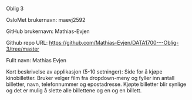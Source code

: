 Oblig 3

OsloMet brukernavn: maevj2592

GitHub brukernavn: Mathias-Evjen

Github repo URL: https://github.com/Mathias-Evjen/DATA1700---Oblig-3/tree/master

Fullt navn: Mathias Evjen

Kort beskrivelse av applikasjon (5-10 setninger): Side for å kjøpe kinobilletter. Bruker velger film fra dropdown-meny og fyller inn antall billetter, navn, telefonnummer og epostadresse. Kjøpte billetter blir synlige og det er mulig å slette alle billettene og en og en billett.
